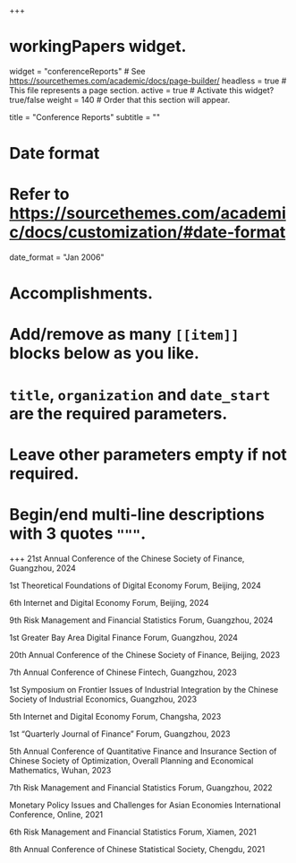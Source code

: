 +++
# workingPapers widget.
widget = "conferenceReports"  # See https://sourcethemes.com/academic/docs/page-builder/
headless = true  # This file represents a page section.
active = true  # Activate this widget? true/false
weight = 140  # Order that this section will appear.

title = "Conference Reports"
subtitle = ""

# Date format
#   Refer to https://sourcethemes.com/academic/docs/customization/#date-format
date_format = "Jan 2006"

# Accomplishments.
#   Add/remove as many `[[item]]` blocks below as you like.
#   `title`, `organization` and `date_start` are the required parameters.
#   Leave other parameters empty if not required.
#   Begin/end multi-line descriptions with 3 quotes `"""`.

+++
21st Annual Conference of the Chinese Society of Finance, Guangzhou, 2024

1st Theoretical Foundations of Digital Economy Forum, Beijing, 2024

6th Internet and Digital Economy Forum, Beijing, 2024

9th Risk Management and Financial Statistics Forum, Guangzhou, 2024

1st Greater Bay Area Digital Finance Forum, Guangzhou, 2024

20th Annual Conference of the Chinese Society of Finance, Beijing, 2023

7th Annual Conference of Chinese Fintech, Guangzhou, 2023

1st Symposium on Frontier Issues of Industrial Integration by the Chinese Society of Industrial Economics, Guangzhou, 2023

5th Internet and Digital Economy Forum, Changsha, 2023

1st “Quarterly Journal of Finance” Forum, Guangzhou, 2023

5th Annual Conference of Quantitative Finance and Insurance Section of Chinese Society of Optimization, Overall Planning and Economical Mathematics, Wuhan, 2023

7th Risk Management and Financial Statistics Forum, Guangzhou, 2022

Monetary Policy Issues and Challenges for Asian Economies International Conference, Online, 2021

6th Risk Management and Financial Statistics Forum, Xiamen, 2021

8th Annual Conference of Chinese Statistical Society, Chengdu, 2021
